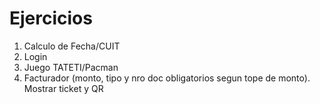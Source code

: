 # Ejercicios

1. Calculo de Fecha/CUIT
1. Login
1. Juego TATETI/Pacman
1. Facturador (monto, tipo y nro doc obligatorios segun tope de monto). Mostrar ticket y QR

